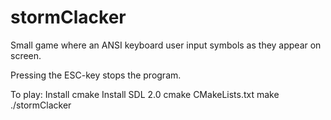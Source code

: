 # stormClacker
Small game where an ANSI keyboard user input symbols as they appear on screen.

Pressing the ESC-key stops the program.

To play:
Install cmake
Install SDL 2.0
cmake CMakeLists.txt
make
./stormClacker
